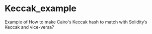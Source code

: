 # Keccak_example
Example of How to make Cairo's Keccak hash to match with Solidity’s Keccak and vice-versa?
